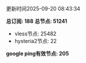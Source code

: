 更新时间2025-09-20 08:43:34

**总订阅: 188**
**总节点: 51241**
- vless节点: 25482
- hysteria2节点: 22

**google ping有效节点: 205**
